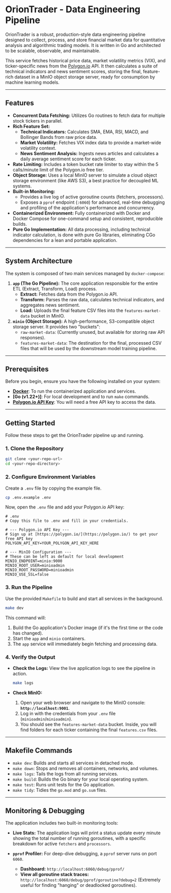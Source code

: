 # OrionTrader - Data Engineering Pipeline

OrionTrader is a robust, production-style data engineering pipeline designed to collect, process, and store financial market data for quantitative analysis and algorithmic trading models. It is written in Go and architected to be scalable, observable, and maintainable.

This service fetches historical price data, market volatility metrics (VIX), and ticker-specific news from the [Polygon.io](https://polygon.io/) API. It then calculates a suite of technical indicators and news sentiment scores, storing the final, feature-rich dataset in a MinIO object storage server, ready for consumption by machine learning models.

---

## Features

- **Concurrent Data Fetching:** Utilizes Go routines to fetch data for multiple stock tickers in parallel.
- **Rich Feature Set:**
  - **Technical Indicators:** Calculates SMA, EMA, RSI, MACD, and Bollinger Bands from raw price data.
  - **Market Volatility:** Fetches VIX index data to provide a market-wide volatility context.
  - **News Sentiment Analysis:** Ingests news articles and calculates a daily average sentiment score for each ticker.
- **Rate Limiting:** Includes a token bucket rate limiter to stay within the 5 calls/minute limit of the Polygon.io free tier.
- **Object Storage:** Uses a local MinIO server to simulate a cloud object storage environment (like AWS S3), a best practice for decoupled ML systems.
- **Built-in Monitoring:**
  - Provides a live log of active goroutine counts (fetchers, processors).
  - Exposes a `pprof` endpoint (`:6060`) for advanced, real-time debugging and profiling of the application's performance and concurrency.
- **Containerized Environment:** Fully containerized with Docker and Docker Compose for one-command setup and consistent, reproducible builds.
- **Pure Go Implementation:** All data processing, including technical indicator calculation, is done with pure Go libraries, eliminating CGo dependencies for a lean and portable application.

---

## System Architecture

The system is composed of two main services managed by `docker-compose`:

1. **`app` (The Go Pipeline):** The core application responsible for the entire ETL (Extract, Transform, Load) process.
    - **Extract:** Fetches data from the Polygon.io API.
    - **Transform:** Parses the raw data, calculates technical indicators, and aggregates news sentiment.
    - **Load:** Uploads the final feature CSV files into the `features-market-data` bucket in MinIO.
2. **`minio` (Object Storage):** A high-performance, S3-compatible object storage server. It provides two "buckets":
    - `raw-market-data`: (Currently unused, but available for storing raw API responses).
    - `features-market-data`: The destination for the final, processed CSV files that will be used by the downstream model training pipeline.

---

## Prerequisites

Before you begin, ensure you have the following installed on your system:

- **[Docker](https://www.docker.com/products/docker-desktop/)**: To run the containerized application and services.
- **[Go (v1.22+)]**: For local development and to run `make` commands.
- **[Polygon.io API Key](https://polygon.io/dashboard)**: You will need a free API key to access the data.

---

## Getting Started

Follow these steps to get the OrionTrader pipeline up and running.

### 1. Clone the Repository

```bash
git clone <your-repo-url>
cd <your-repo-directory>
```

### 2. Configure Environment Variables

Create a `.env` file by copying the example file.

```bash
cp .env.example .env
```

Now, open the `.env` file and add your Polygon.io API key:

```
# .env
# Copy this file to .env and fill in your credentials.

# --- Polygon.io API Key ---
# Sign up at [https://polygon.io/](https://polygon.io/) to get your free API key
POLYGON_API_KEY=YOUR_POLYGON_API_KEY_HERE

# --- MinIO Configuration ---
# These can be left as default for local development
MINIO_ENDPOINT=minio:9000
MINIO_ROOT_USER=minioadmin
MINIO_ROOT_PASSWORD=minioadmin
MINIO_USE_SSL=false
```

### 3. Run the Pipeline

Use the provided `Makefile` to build and start all services in the background.

```bash
make dev
```

This command will:

1. Build the Go application's Docker image (if it's the first time or the code has changed).
2. Start the `app` and `minio` containers.
3. The `app` service will immediately begin fetching and processing data.

### 4. Verify the Output

- **Check the Logs:** View the live application logs to see the pipeline in action.

  ```bash
  make logs
  ```

- **Check MinIO:**
  1. Open your web browser and navigate to the MinIO console: **`http://localhost:9001`**.
  2. Log in with the credentials from your `.env` file (`minioadmin`/`minioadmin`).
  3. You should see the `features-market-data` bucket. Inside, you will find folders for each ticker containing the final `features.csv` files.

---

## Makefile Commands

- `make dev`: Builds and starts all services in detached mode.
- `make down`: Stops and removes all containers, networks, and volumes.
- `make logs`: Tails the logs from all running services.
- `make build`: Builds the Go binary for your local operating system.
- `make test`: Runs unit tests for the Go application.
- `make tidy`: Tidies the `go.mod` and `go.sum` files.

---

## Monitoring & Debugging

The application includes two built-in monitoring tools:

- **Live Stats:** The application logs will print a status update every minute showing the total number of running goroutines, with a specific breakdown for active `fetchers` and `processors`.

- **`pprof` Profiler:** For deep-dive debugging, a `pprof` server runs on port `6060`.
  - **Dashboard:** `http://localhost:6060/debug/pprof/`
  - **View all goroutine stack traces:** `http://localhost:6060/debug/pprof/goroutine?debug=2` (Extremely useful for finding "hanging" or deadlocked goroutines).
